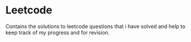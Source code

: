 # Leetcode
Contains the solutions to leetcode questions that i have solved and help to keep track of my progress and for revision.
